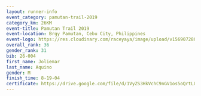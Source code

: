 ```yaml
---
layout: runner-info 
event_category: pamutan-trail-2019 
category_km: 26KM 
event-title: Pamutan Trail 2019 
event-location: Brgy Pamutan, Cebu City, Philippines 
event-logo: https://res.cloudinary.com/raceyaya/image/upload/v1569072806/logo/pamutan-trail_d8abrj.jpg 
overall_rank: 36
gender_rank: 31
bib: 26-004
first_name: Joliemar
last_name: Aquino
gender: M
finish_time: 8-19-04
certificate: https://drive.google.com/file/d/1VyZS3HkVchC9nGV1os5oQrtLUYvw2nZR/view?usp=sharing
---
```

